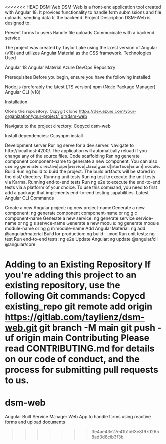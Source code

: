 <<<<<<< HEAD
DSM-Web
DSM-Web is a front-end application tool created with Angular 18. It provides functionality to handle form submissions and file uploads, sending data to the backend.
Project Description
DSM-Web is designed to:

Present forms to users
Handle file uploads
Communicate with a backend service

The project was created by Taylor Lake using the latest version of Angular (v18) and utilizes Angular Material as the CSS framework.
Technologies Used

Angular 18
Angular Material
Azure DevOps Repository

Prerequisites
Before you begin, ensure you have the following installed:

Node.js (preferably the latest LTS version)
npm (Node Package Manager)
Angular CLI (v18)

Installation

Clone the repository:
Copygit clone https://dev.azure.com/your-organization/your-project/_git/dsm-web

Navigate to the project directory:
Copycd dsm-web

Install dependencies:
Copynpm install


Development server
Run ng serve for a dev server. Navigate to http://localhost:4200/. The application will automatically reload if you change any of the source files.
Code scaffolding
Run ng generate component component-name to generate a new component. You can also use ng generate directive|pipe|service|class|guard|interface|enum|module.
Build
Run ng build to build the project. The build artifacts will be stored in the dist/ directory.
Running unit tests
Run ng test to execute the unit tests via Karma.
Running end-to-end tests
Run ng e2e to execute the end-to-end tests via a platform of your choice. To use this command, you need to first add a package that implements end-to-end testing capabilities.
Latest Angular CLI Commands

Create a new Angular project: ng new project-name
Generate a new component: ng generate component component-name or ng g c component-name
Generate a new service: ng generate service service-name or ng g s service-name
Generate a new module: ng generate module module-name or ng g m module-name
Add Angular Material: ng add @angular/material
Build for production: ng build --prod
Run unit tests: ng test
Run end-to-end tests: ng e2e
Update Angular: ng update @angular/cli @angular/core

Adding to an Existing Repository
If you're adding this project to an existing repository, use the following Git commands:
Copycd existing_repo
git remote add origin https://gitlab.com/taylienz/dsm-web.git
git branch -M main
git push -uf origin main
Contributing
Please read CONTRIBUTING.md for details on our code of conduct, and the process for submitting pull requests to us.
=======
# dsm-web
Angular Built Service Manager Web App to handle forms using reactive forms and upload documents
>>>>>>> 3e4ae43e27e41b1b63e8f97d2658ad3d8cfb3f3b
